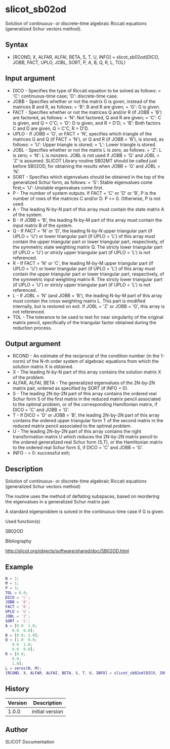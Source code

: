 # slicot_sb02od

Solution of continuous- or discrete-time algebraic Riccati equations (generalized Schur vectors method).

## Syntax

- [RCOND, X, ALFAR, ALFAI, BETA, S, T, U, INFO] = slicot_sb02od(DICO, JOBB, FACT, UPLO, JOBL, SORT, P, A, B, Q, R, L, TOL)

## Input argument

- DICO - Specifies the type of Riccati equation to be solved as follows: = 'C': continuous-time case; 'D': discrete-time case.
- JOBB - Specifies whether or not the matrix G is given, instead of the matrices B and R, as follows: = 'B': B and R are given; = 'G': G is given.
- FACT - Specifies whether or not the matrices Q and/or R (if JOBB = 'B') are factored, as follows: = 'N': Not factored, Q and R are given; = 'C': C is given, and Q = C'C; = 'D': D is given, and R = D'D; = 'B': Both factors C and D are given, Q = C'C, R = D'D.
- UPLO - If JOBB = 'G', or FACT = 'N', specifies which triangle of the matrices G and Q (if FACT = 'N'), or Q and R (if JOBB = 'B'), is stored, as follows: = 'U': Upper triangle is stored; = 'L': Lower triangle is stored.
- JOBL - Specifies whether or not the matrix L is zero, as follows: = 'Z': L is zero; = 'N': L is nonzero. JOBL is not used if JOBB = 'G' and JOBL = 'Z' is assumed. SLICOT Library routine SB02MT should be called just before SB02OD, for obtaining the results when JOBB = 'G' and JOBL = 'N'.
- SORT - Specifies which eigenvalues should be obtained in the top of the generalized Schur form, as follows: = 'S': Stable eigenvalues come first;= 'U': Unstable eigenvalues come first.
- P - The number of system outputs. If FACT = 'C' or 'D' or 'B', P is the number of rows of the matrices C and/or D. P >= 0. Otherwise, P is not used.
- A - The leading N-by-N part of this array must contain the state matrix A of the system.
- B - If JOBB = 'B', the leading N-by-M part of this array must contain the input matrix B of the system.
- Q - If FACT = 'N' or 'D', the leading N-by-N upper triangular part (if UPLO = 'U') or lower triangular part (if UPLO = 'L') of this array must contain the upper triangular part or lower triangular part, respectively, of the symmetric state weighting matrix Q. The stricly lower triangular part (if UPLO = 'U') or stricly upper triangular part (if UPLO = 'L') is not referenced.
- R - If FACT = 'N' or 'C', the leading M-by-M upper triangular part (if UPLO = 'U') or lower triangular part (if UPLO = 'L') of this array must contain the upper triangular part or lower triangular part, respectively, of the symmetric input weighting matrix R. The stricly lower triangular part (if UPLO = 'U') or stricly upper triangular part (if UPLO = 'L') is not referenced.
- L - If JOBL = 'N' (and JOBB = 'B'), the leading N-by-M part of this array must contain the cross weighting matrix L. This part is modified internally, but is restored on exit. If JOBL = 'Z' or JOBB = 'G', this array is not referenced.
- TOL - The tolerance to be used to test for near singularity of the original matrix pencil, specifically of the triangular factor obtained during the reduction process.

## Output argument

- RCOND - An estimate of the reciprocal of the condition number (in the 1-norm) of the N-th order system of algebraic equations from which the solution matrix X is obtained.
- X - The leading N-by-N part of this array contains the solution matrix X of the problem.
- ALFAR, ALFAI, BETA - The generalized eigenvalues of the 2N-by-2N matrix pair, ordered as specified by SORT (if INFO = 0).
- S - The leading 2N-by-2N part of this array contains the ordered real Schur form S of the first matrix in the reduced matrix pencil associated to the optimal problem, or of the corresponding Hamiltonian matrix, if DICO = 'C' and JOBB = 'G'.
- T - If DICO = 'D' or JOBB = 'B', the leading 2N-by-2N part of this array contains the ordered upper triangular form T of the second matrix in the reduced matrix pencil associated to the optimal problem.
- U - The leading 2N-by-2N part of this array contains the right transformation matrix U which reduces the 2N-by-2N matrix pencil to the ordered generalized real Schur form (S,T), or the Hamiltonian matrix to the ordered real Schur form S, if DICO = 'C' and JOBB = 'G'.
- INFO - = 0: successful exit;

## Description

  <p>Solution of continuous- or discrete-time algebraic Riccati equations (generalized Schur vectors method)</p>
  <p>The routine uses the method of deflating subspaces, based on reordering the eigenvalues in a generalized Schur matrix pair.</p>
  <p>A standard eigenproblem is solved in the continuous-time case if G is given.</p>

Used function(s)

SB02OD

Bibliography

http://slicot.org/objects/software/shared/doc/SB02OD.html

## Example

```matlab
N = 2;
M = 1;
P = 3;
TOL = 0.0;
DICO = 'C';
JOBB = 'B';
FACT = 'B';
UPLO = 'U';
JOBL = 'Z';
SORT = 'S';
A = [0.0  1.0;
   0.0  0.0];
B = [0.0; 1.0];
Q = [1.0  0.0;
   0.0  1.0;
   0.0  0.0];
R = [0.0;
   0.0;
   1.0];
L = zeros(N, M);
[RCOND, X, ALFAR, ALFAI, BETA, S, T, U, INFO] = slicot_sb02od(DICO, JOBB, FACT, UPLO, JOBL, SORT, P, A, B, Q, R, L, TOL)
```

## History

| Version | Description     |
| ------- | --------------- |
| 1.0.0   | initial version |

## Author

SLICOT Documentation
